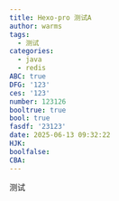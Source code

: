 ```yaml
---
title: Hexo-pro 测试A
author: warms
tags:
  - 测试
categories:
  - java
  - redis
ABC: true
DFG: '123'
ces: '123'
number: 123126
booltrue: true
bool: true
fasdf: '23123'
date: 2025-06-13 09:32:22
HJK:
boolfalse:
CBA:
---
```

测试
